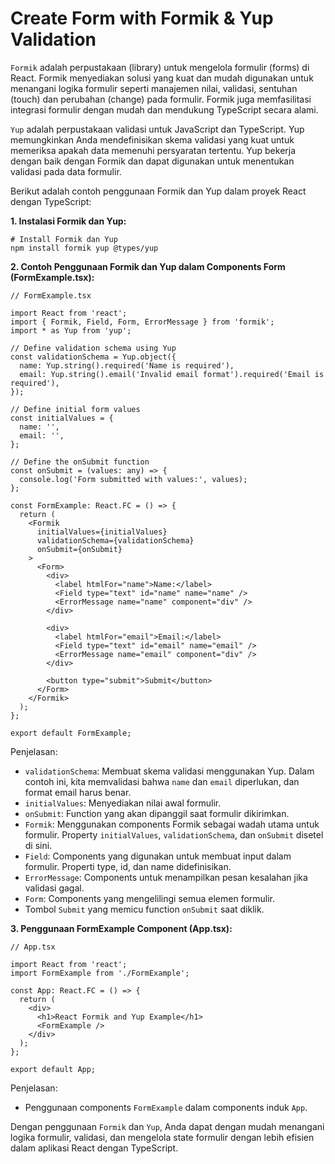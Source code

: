 # Create Form with Formik & Yup Validation

`Formik` adalah perpustakaan (library) untuk mengelola formulir (forms) di React. Formik menyediakan solusi yang kuat dan mudah digunakan untuk menangani logika formulir seperti manajemen nilai, validasi, sentuhan (touch) dan perubahan (change) pada formulir. Formik juga memfasilitasi integrasi formulir dengan mudah dan mendukung TypeScript secara alami.

`Yup` adalah perpustakaan validasi untuk JavaScript dan TypeScript. Yup memungkinkan Anda mendefinisikan skema validasi yang kuat untuk memeriksa apakah data memenuhi persyaratan tertentu. Yup bekerja dengan baik dengan Formik dan dapat digunakan untuk menentukan validasi pada data formulir.

Berikut adalah contoh penggunaan Formik dan Yup dalam proyek React dengan TypeScript:

**1. Instalasi Formik dan Yup:**

    # Install Formik dan Yup
    npm install formik yup @types/yup

**2. Contoh Penggunaan Formik dan Yup dalam Components Form (FormExample.tsx):**

    // FormExample.tsx

    import React from 'react';
    import { Formik, Field, Form, ErrorMessage } from 'formik';
    import * as Yup from 'yup';

    // Define validation schema using Yup
    const validationSchema = Yup.object({
      name: Yup.string().required('Name is required'),
      email: Yup.string().email('Invalid email format').required('Email is required'),
    });

    // Define initial form values
    const initialValues = {
      name: '',
      email: '',
    };

    // Define the onSubmit function
    const onSubmit = (values: any) => {
      console.log('Form submitted with values:', values);
    };

    const FormExample: React.FC = () => {
      return (
        <Formik
          initialValues={initialValues}
          validationSchema={validationSchema}
          onSubmit={onSubmit}
        >
          <Form>
            <div>
              <label htmlFor="name">Name:</label>
              <Field type="text" id="name" name="name" />
              <ErrorMessage name="name" component="div" />
            </div>

            <div>
              <label htmlFor="email">Email:</label>
              <Field type="text" id="email" name="email" />
              <ErrorMessage name="email" component="div" />
            </div>

            <button type="submit">Submit</button>
          </Form>
        </Formik>
      );
    };

    export default FormExample;

Penjelasan:

- `validationSchema`: Membuat skema validasi menggunakan Yup. Dalam contoh ini, kita memvalidasi bahwa `name` dan `email` diperlukan, dan format email harus benar.
- `initialValues`: Menyediakan nilai awal formulir.
- `onSubmit`: Function yang akan dipanggil saat formulir dikirimkan.
- `Formik`: Menggunakan components Formik sebagai wadah utama untuk formulir. Property `initialValues`, `validationSchema`, dan `onSubmit` disetel di sini.
- `Field`: Components yang digunakan untuk membuat input dalam formulir. Properti type, id, dan name didefinisikan.
- `ErrorMessage`: Components untuk menampilkan pesan kesalahan jika validasi gagal.
- `Form`: Components yang mengelilingi semua elemen formulir.
- Tombol `Submit` yang memicu function `onSubmit` saat diklik.

**3. Penggunaan FormExample Component (App.tsx):**

    // App.tsx

    import React from 'react';
    import FormExample from './FormExample';

    const App: React.FC = () => {
      return (
        <div>
          <h1>React Formik and Yup Example</h1>
          <FormExample />
        </div>
      );
    };

    export default App;

Penjelasan:

- Penggunaan components `FormExample` dalam components induk `App`.

Dengan penggunaan `Formik` dan `Yup`, Anda dapat dengan mudah menangani logika formulir, validasi, dan mengelola state formulir dengan lebih efisien dalam aplikasi React dengan TypeScript.
